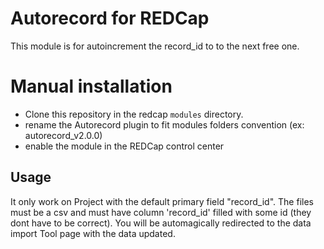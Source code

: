 # Autorecord for REDCap

This module is for autoincrement the record_id to to the next free one.


# Manual installation

- Clone this repository in the redcap `modules` directory.
- rename the Autorecord plugin to fit modules folders convention (ex: autorecord_v2.0.0)
- enable the module in the REDCap control center

## Usage

It only work on Project with the default primary field "record_id". The files must be a csv and must have column 'record_id' filled with some id (they dont have to be correct).
You will be automagically redirected to the data import Tool page with the data updated.


